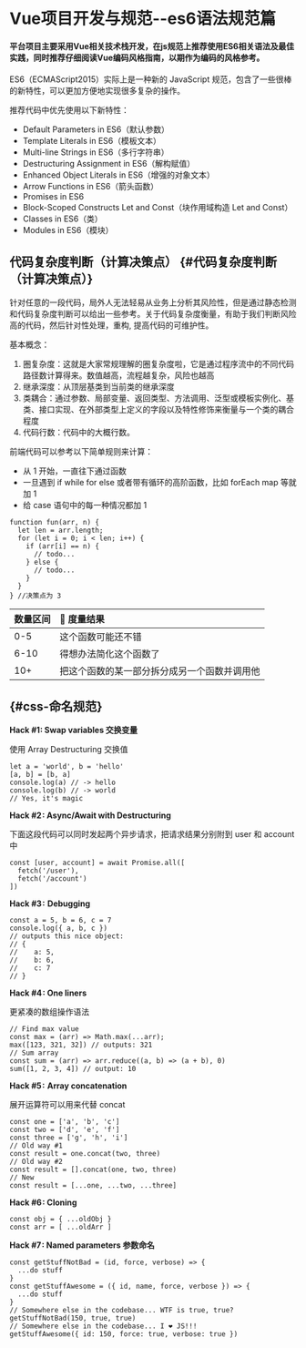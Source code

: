 # Vue项目开发与规范--es6语法规范篇

#### 平台项目主要采用Vue相关技术栈开发，在js规范上推荐使用ES6相关语法及最佳实践，同时推荐仔细阅读Vue编码风格指南，以期作为编码的风格参考。

ES6（ECMAScript2015）实际上是一种新的 JavaScript 规范，包含了一些很棒的新特性，可以更加方便地实现很多复杂的操作。

推荐代码中优先使用以下新特性：

* Default Parameters in ES6（默认参数）
* Template Literals in ES6（模板文本）
* Multi-line Strings in ES6（多行字符串）
* Destructuring Assignment in ES6（解构赋值）
* Enhanced Object Literals in ES6（增强的对象文本）
* Arrow Functions in ES6（箭头函数）
* Promises in ES6
* Block-Scoped Constructs Let and Const（块作用域构造 Let and Const）
* Classes in ES6（类）
* Modules in ES6（模块）

## 代码复杂度判断（计算决策点） {#代码复杂度判断（计算决策点）}

针对任意的一段代码，局外人无法轻易从业务上分析其风险性，但是通过静态检测和代码复杂度判断可以给出一些参考。关于代码复杂度衡量，有助于我们判断风险高的代码，然后针对性处理，重构, 提高代码的可维护性。

基本概念：

1. 圈复杂度：这就是大家常规理解的圈复杂度啦，它是通过程序流中的不同代码路径数计算得来。数值越高，流程越复杂，风险也越高
2. 继承深度：从顶层基类到当前类的继承深度
3. 类耦合：通过参数、局部变量、返回类型、方法调用、泛型或模板实例化、基类、接口实现、在外部类型上定义的字段以及特性修饰来衡量与一个类的耦合程度
4. 代码行数：代码中的大概行数。

前端代码可以参考以下简单规则来计算：

* 从 1 开始，一直往下通过函数
* 一旦遇到 if while for else 或者带有循环的高阶函数，比如 forEach map 等就加 1
* 给 case 语句中的每一种情况都加 1

```
function fun(arr, n) {
  let len = arr.length;
  for (let i = 0; i < len; i++) {
    if (arr[i] == n) {
      // todo...
    } else {
      // todo...
    }
  }
} //决策点为 3
```

| 数量区间 |  度量结果 |
| :--- | :--- |
| 0-5 | 这个函数可能还不错 |
| 6-10 | 得想办法简化这个函数了 |
| 10+ | 把这个函数的某一部分拆分成另一个函数并调用他 |

##  {#css-命名规范}

**Hack \#1: Swap variables 交换变量**

使用 Array Destructuring 交换值

```
let a = 'world', b = 'hello'
[a, b] = [b, a]
console.log(a) // -> hello
console.log(b) // -> world
// Yes, it's magic

```

**Hack \#2 : Async/Await with Destructuring**

下面这段代码可以同时发起两个异步请求，把请求结果分别附到 user 和 account 中

```
const [user, account] = await Promise.all([
  fetch('/user'),
  fetch('/account')
])
```

**Hack \#3 :  Debugging**

```
const a = 5, b = 6, c = 7
console.log({ a, b, c })
// outputs this nice object:
// {
//    a: 5,
//    b: 6,
//    c: 7
// }
```

**Hack \#4 : One liners**

更紧凑的数组操作语法

```
// Find max value
const max = (arr) => Math.max(...arr);
max([123, 321, 32]) // outputs: 321
// Sum array
const sum = (arr) => arr.reduce((a, b) => (a + b), 0)
sum([1, 2, 3, 4]) // output: 10

```

**Hack \#5 :  Array concatenation**

展开运算符可以用来代替 concat

```
const one = ['a', 'b', 'c']
const two = ['d', 'e', 'f']
const three = ['g', 'h', 'i']
// Old way #1
const result = one.concat(two, three)
// Old way #2
const result = [].concat(one, two, three)
// New
const result = [...one, ...two, ...three]
```

**Hack \#6 : Cloning**

```
const obj = { ...oldObj }
const arr = [ ...oldArr ]
```

**Hack \#7 : Named parameters 参数命名**

```
const getStuffNotBad = (id, force, verbose) => {
  ...do stuff
}
const getStuffAwesome = ({ id, name, force, verbose }) => {
  ...do stuff
}
// Somewhere else in the codebase... WTF is true, true?
getStuffNotBad(150, true, true)
// Somewhere else in the codebase... I ❤ JS!!!
getStuffAwesome({ id: 150, force: true, verbose: true })
```

  


